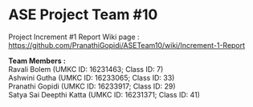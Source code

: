 # ASE Project Team #10

Project Increment #1 Report Wiki page : https://github.com/PranathiGopidi/ASETeam10/wiki/Increment-1-Report

**Team Members :**  
Ravali Bolem (UMKC ID: 16231463; Class ID: 7)  
Ashwini Gutha (UMKC ID: 16233065; Class ID: 33)  
Pranathi Gopidi (UMKC ID: 16233917; Class ID: 29)  
Satya Sai Deepthi Katta (UMKC ID: 16231371; Class ID: 41)  

